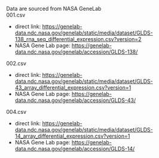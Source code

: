 Data are sourced from NASA GeneLab <br>
001.csv <br>
* direct link: https://genelab-data.ndc.nasa.gov/genelab/static/media/dataset/GLDS-138_rna_seq_differential_expression.csv?version=2
* NASA Gene Lab page: https://genelab-data.ndc.nasa.gov/genelab/accession/GLDS-138/

002.csv <br>
* direct link: https://genelab-data.ndc.nasa.gov/genelab/static/media/dataset/GLDS-43_array_differential_expression.csv?version=1
* NASA Gene Lab page: https://genelab-data.ndc.nasa.gov/genelab/accession/GLDS-43/

004.csv <br>
* direct link:  https://genelab-data.ndc.nasa.gov/genelab/static/media/dataset/GLDS-14_array_differential_expression.csv?version=1
* NASA Gene Lab page: https://genelab-data.ndc.nasa.gov/genelab/accession/GLDS-14/ 

